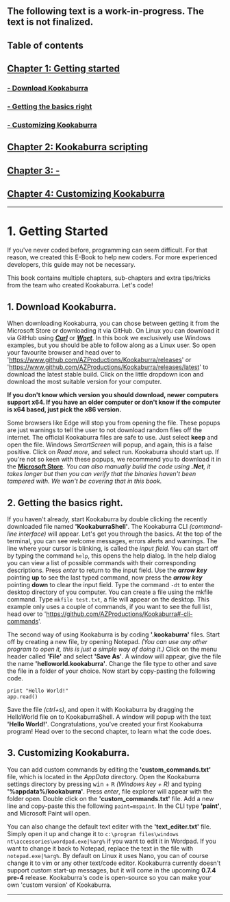 The following text is a work-in-progress. The text is not finalized.
----

## Table of contents
## [**Chapter 1: Getting started**](#1-getting-started)
### [- Download Kookaburra](#1-download-kookaburra)
### [- Getting the basics right](#2-getting-the-basics-right)
### [- Customizing Kookaburra](#3-customizing-kookaburra)
## [**Chapter 2: Kookaburra scripting**]()
## [**Chapter 3: -**]()
## [**Chapter 4: Customizing Kookaburra**]()
----

# **1. Getting Started**
If you've never coded before, programming can seem difficult. For that reason, we created this E-Book to help new coders. For more experienced developers, this guide may not be necessary.

This book contains multiple chapters, sub-chapters and extra tips/tricks from the team who created Kookaburra. Let's code!



## **1.** Download Kookaburra.
When downloading Kookaburra, you can chose between getting it from the Microsoft Store or downloading it via GitHub. On Linux you can download it via GitHub using [***Curl***](https://curl.se/) or [***Wget***](http://www.gnu.org/software/wget/). In this book we exclusively use Windows examples, but you should be able to follow along as a Linux user. So open your favourite browser and head over to 'https://www.github.com/AZProductions/Kookaburra/releases' or 'https://www.github.com/AZProductions/Kookaburra/releases/latest' to download the latest stable build. Click on the little dropdown icon and download the most suitable version for your computer. 

**If you don't know which version you should download, newer computers support x64. If you have an older computer or don't know if the computer is x64 based, just pick the x86 version.**

Some browsers like Edge will stop you from opening the file. These popups are just warnings to tell the user to not download random files off the internet. The official Kookaburra files are safe to use. Just select **keep** and open the file. Windows *SmartScreen* will popup, and again, this is a false positive. Click on *Read more*, and select run. Kookaburra should start up. If you're not so keen with these popups, we recommend you to download it in the [**Microsoft Store**](https://www.microsoft.com/en-us/p/kookaburra/9pcq0dhdtzpm). *You can also manually build the code using **.Net**, it takes longer but then you can verify that the binaries haven't been tampered with. We won't be covering that in this book.*

## **2.** Getting the basics right.
If you haven't already, start Kookaburra by double clicking the recently downloaded file named **'KookaburraShell'**. The Kookaburra CLI *(command-line interface)* will appear. Let's get you through the basics. At the top of the terminal, you can see welcome messages, errors alerts and warnings. The line where your cursor is blinking, is called the *input field*. You can start off by typing the command ```help```, this opens the help dialog. In the help dialog you can view a list of possible commands with their corresponding descriptions. Press *enter* to return to the input field. Use the ***arrow key*** pointing **up** to see the last typed command, now press the ***arrow key*** pointing **down** to clear the input field. Type the command ```-dt``` to enter the desktop directory of you computer. You can create a file using the mkfile command. Type ```mkfile test.txt```, a file will appear on the desktop. This example only uses a couple of commands, if you want to see the full list, head over to 'https://github.com/AZProductions/Kookaburra#-cli-commands'.

The second way of using Kookaburra is by coding **'.kookaburra'** files. Start off by creating a new file, by opening Notepad. *(You can use any other program to open it, this is just a simple way of doing it.)* Click on the menu header called **'File'** and select **'Save As'**. A window will appear, give the file the name **'helloworld.kookaburra'**. Change the file type to other and save the file in a folder of your choice. Now start by copy-pasting the following code. 
```
print "Hello World!"
app.read()
```
Save the file *(ctrl+s)*, and open it with Kookaburra by dragging the HelloWorld file on to KookaburraShell. A window will popup with the text **'Hello World!'**. Congratulations, you've created your first Kookaburra program! Head over to the second chapter, to learn what the code does.

## **3.** Customizing Kookaburra.
You can add custom commands by editing the **'custom_commands.txt'** file, which is located in the *AppData* directory. Open the Kookaburra settings directory by pressing <kbd>win</kbd> + <kbd>R</kbd> *(Windows key + R)* and typing **'%appdata%/kookaburra'**. Press *enter*, file explorer will appear with the folder open. Double click on the **'custom_commands.txt'** file. Add a new line and copy-paste this the following ```paint=mspaint```. In the CLI type **'paint'**, and Microsoft Paint will open.

You can also change the default text editer with the **'text_editer.txt'** file. Simply open it up and change it to ```c:\program files\windows nt\accessories\wordpad.exe|%arg%``` if you want to edit it in Wordpad. If you want to change it back to Notepad, replace the text in the file with ```notepad.exe|%arg%```. By default on Linux it uses Nano, you can of course change it to vim or any other text/code editor. Kookaburra currently doesn't support custom start-up messages, but it will come in the upcoming **0.7.4 pre-4** release. Kookaburra's code is open-source so you can make your own 'custom version' of Kookaburra.

----
